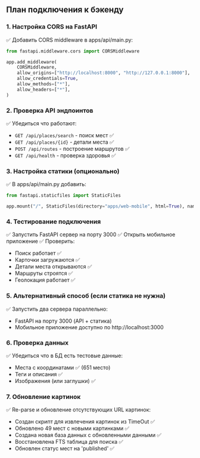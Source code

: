 ## План подключения к бэкенду

### 1. Настройка CORS на FastAPI
✅ Добавить CORS middleware в apps/api/main.py:
```python
from fastapi.middleware.cors import CORSMiddleware

app.add_middleware(
    CORSMiddleware,
    allow_origins=["http://localhost:8000", "http://127.0.0.1:8000"],
    allow_credentials=True,
    allow_methods=["*"],
    allow_headers=["*"],
)
```

### 2. Проверка API эндпоинтов
✅ Убедиться что работают:
- `GET /api/places/search` - поиск мест ✅
- `GET /api/places/{id}` - детали места ✅
- `POST /api/routes` - построение маршрутов ✅
- `GET /api/health` - проверка здоровья ✅

### 3. Настройка статики (опционально)
✅ В apps/api/main.py добавить:
```python
from fastapi.staticfiles import StaticFiles

app.mount("/", StaticFiles(directory="apps/web-mobile", html=True), name="spa")
```

### 4. Тестирование подключения
✅ Запустить FastAPI сервер на порту 3000
✅ Открыть мобильное приложение
✅ Проверить:
   - Поиск работает ✅
   - Карточки загружаются ✅
   - Детали места открываются ✅
   - Маршруты строятся ✅
   - Геолокация работает ✅

### 5. Альтернативный способ (если статика не нужна)
✅ Запустить два сервера параллельно:
- FastAPI на порту 3000 (API + статика)
- Мобильное приложение доступно по http://localhost:3000

### 6. Проверка данных
✅ Убедиться что в БД есть тестовые данные:
- Места с координатами ✅ (651 место)
- Теги и описания ✅
- Изображения (или заглушки) ✅

### 7. Обновление картинок
✅ Re-parse и обновление отсутствующих URL картинок:
- Создан скрипт для извлечения картинок из TimeOut ✅
- Обновлено 49 мест с новыми картинками ✅
- Создана новая база данных с обновленными данными ✅
- Восстановлена FTS таблица для поиска ✅
- Обновлен статус мест на 'published' ✅